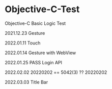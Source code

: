 # Objective-C-Test
Objective-C Basic Logic Test

2021.12.23 Gesture


2022.01.11 Touch

2022.01.14 Gesture with WebView

2022.01.25 PASS Login API

2022.02.02 20220202 == 5042(3) ?? 20220202

2022.03.03 Title Bar
